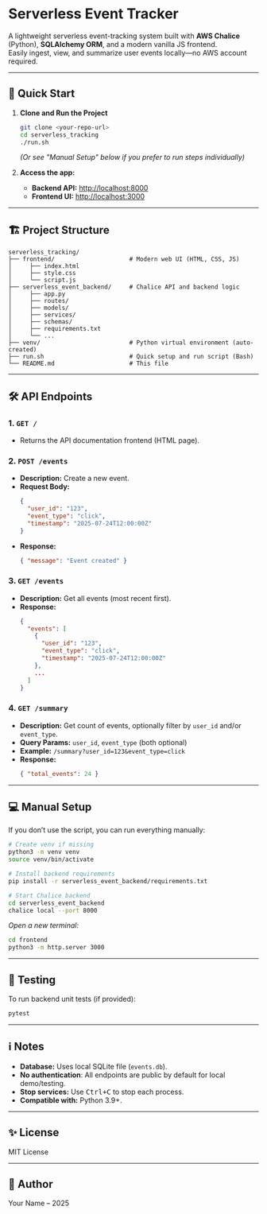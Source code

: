 # Serverless Event Tracker

A lightweight serverless event-tracking system built with **AWS Chalice** (Python), **SQLAlchemy ORM**, and a modern vanilla JS frontend.  
Easily ingest, view, and summarize user events locally—no AWS account required.

---

## 🚀 Quick Start

1. **Clone and Run the Project**

   ```bash
   git clone <your-repo-url>
   cd serverless_tracking
   ./run.sh
   ```
   *(Or see "Manual Setup" below if you prefer to run steps individually)*

2. **Access the app:**
   - **Backend API:** [http://localhost:8000](http://localhost:8000)
   - **Frontend UI:** [http://localhost:3000](http://localhost:3000)

---

## 🏗️ Project Structure

```
serverless_tracking/
├── frontend/                     # Modern web UI (HTML, CSS, JS)
│     ├── index.html
│     ├── style.css
│     └── script.js
├── serverless_event_backend/     # Chalice API and backend logic
│     ├── app.py
│     ├── routes/
│     ├── models/
│     ├── services/
│     ├── schemas/
│     ├── requirements.txt
│     └── ...
├── venv/                         # Python virtual environment (auto-created)
├── run.sh                        # Quick setup and run script (Bash)
└── README.md                     # This file
```

---

## 🛠️ API Endpoints

### **1. `GET /`**
- Returns the API documentation frontend (HTML page).

### **2. `POST /events`**
- **Description:** Create a new event.
- **Request Body:**  
  ```json
  {
    "user_id": "123",
    "event_type": "click",
    "timestamp": "2025-07-24T12:00:00Z"
  }
  ```
- **Response:**  
  ```json
  { "message": "Event created" }
  ```

### **3. `GET /events`**
- **Description:** Get all events (most recent first).
- **Response:**  
  ```json
  {
    "events": [
      {
        "user_id": "123",
        "event_type": "click",
        "timestamp": "2025-07-24T12:00:00Z"
      },
      ...
    ]
  }
  ```

### **4. `GET /summary`**
- **Description:** Get count of events, optionally filter by `user_id` and/or `event_type`.
- **Query Params:** `user_id`, `event_type` (both optional)
- **Example:** `/summary?user_id=123&event_type=click`
- **Response:**  
  ```json
  { "total_events": 24 }
  ```

---

## 💻 Manual Setup

If you don’t use the script, you can run everything manually:

```bash
# Create venv if missing
python3 -m venv venv
source venv/bin/activate

# Install backend requirements
pip install -r serverless_event_backend/requirements.txt

# Start Chalice backend
cd serverless_event_backend
chalice local --port 8000
```

_Open a new terminal:_

```bash
cd frontend
python3 -m http.server 3000
```

---

## 🧪 Testing

To run backend unit tests (if provided):

```bash
pytest
```

---

## ℹ️ Notes

- **Database:** Uses local SQLite file (`events.db`).  
- **No authentication**: All endpoints are public by default for local demo/testing.
- **Stop services:** Use <kbd>Ctrl+C</kbd> to stop each process.  
- **Compatible with:** Python 3.9+.

---

## ✨ License

MIT License

---

## 👤 Author

Your Name – 2025
